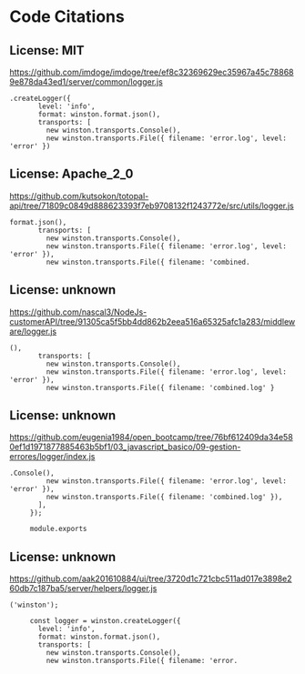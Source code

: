 # Code Citations

## License: MIT
https://github.com/imdoge/imdoge/tree/ef8c32369629ec35967a45c788689e878da43ed1/server/common/logger.js

```
.createLogger({
       level: 'info',
       format: winston.format.json(),
       transports: [
         new winston.transports.Console(),
         new winston.transports.File({ filename: 'error.log', level: 'error' })
```


## License: Apache_2_0
https://github.com/kutsokon/totopal-api/tree/71809c0849d888623393f7eb9708132f1243772e/src/utils/logger.js

```
format.json(),
       transports: [
         new winston.transports.Console(),
         new winston.transports.File({ filename: 'error.log', level: 'error' }),
         new winston.transports.File({ filename: 'combined.
```


## License: unknown
https://github.com/nascal3/NodeJs-customerAPI/tree/91305ca5f5bb4dd862b2eea516a65325afc1a283/middleware/logger.js

```
(),
       transports: [
         new winston.transports.Console(),
         new winston.transports.File({ filename: 'error.log', level: 'error' }),
         new winston.transports.File({ filename: 'combined.log' }
```


## License: unknown
https://github.com/eugenia1984/open_bootcamp/tree/76bf612409da34e580ef1d1971877885463b5bf1/03_javascript_basico/09-gestion-errores/logger/index.js

```
.Console(),
         new winston.transports.File({ filename: 'error.log', level: 'error' }),
         new winston.transports.File({ filename: 'combined.log' }),
       ],
     });

     module.exports
```


## License: unknown
https://github.com/aak201610884/ui/tree/3720d1c721cbc511ad017e3898e260db7c187ba5/server/helpers/logger.js

```
('winston');

     const logger = winston.createLogger({
       level: 'info',
       format: winston.format.json(),
       transports: [
         new winston.transports.Console(),
         new winston.transports.File({ filename: 'error.
```


